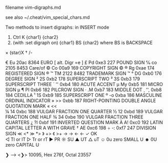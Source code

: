 filename vim-digraphs.md

see also ~/.cheat/vim_special_chars.md

Two methods to insert digraphs: in INSERT mode
1. Ctrl K                   {char1} {char2}
2. (with :set digraph on)   {char1} BS {char2} where BS is BACKSPACE

× (star)X
† /-

€   Eu  20ac   8364 EURO                                        [ alt. Digr =e ]
£	Pd	0xe3	227 POUND SIGN 
℅   co  2105   8453 Care/of
©   Co  00a9    169 COPYRIGHT SIGN                              ©
®	Rg	0xae	174	REGISTERED SIGN                             ®
™   TM  2122   8482 TRADEMARK SIGN                              ™ 
°	DG	0xb0	176	DEGREE SIGN
²	2S	0xb2	178	SUPERSCRIPT TWO
³	3S	0xb3	179	SUPERSCRIPT THREE
´	''	0xb4	180	ACUTE ACCENT
µ	My	0xb5	181	MICRO SIGN µ
¶	PI	0xb6	182	PILCROW SIGN
·	.M	0xb7	183	MIDDLE DOT
¸	'',	0xb8	184	CEDILLA
¹	1S	0xb9	185	SUPERSCRIPT ONE
º	-o	0xba	186	MASCULINE ORDINAL INDICATOR
»	>>	0xbb	187	RIGHT-POINTING DOUBLE ANGLE QUOTATION MARK
«   <<  
¼	14	0xbc	188	VULGAR FRACTION ONE QUARTER
½	12	0xbd	189	VULGAR FRACTION ONE HALF
¾	34	0xbe	190	VULGAR FRACTION THREE QUARTERS
¿	?I	0xbf	191	INVERTED QUESTION MARK
À	A!	0xc0	192	LATIN CAPITAL LETTER A WITH GRAVE 
†	AE	0xc6	198
÷	-:	0xf7	247	DIVISION SIGN
≪   <* 
≫   *>
》  +>
《  >+ 
→   ->
←   <-
✓   OK  
◁   Tl or lT
▷   Tr or rT
▶   PR
☼   SU
▲   UT
△   uT
☺   0u       zero SMALL U
☻   0U       zero CAPITAL U

❯ --> <❯> 10095, Hex 276f, Octal 23557






